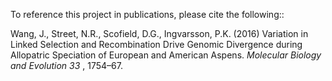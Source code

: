 To reference this project in publications, please cite the following::

Wang, J., Street, N.R., Scofield, D.G., Ingvarsson, P.K. (2016) Variation in Linked Selection and Recombination Drive Genomic Divergence during Allopatric Speciation of European and American Aspens. *Molecular Biology and Evolution* _33_ , 1754–67.
